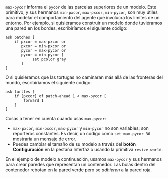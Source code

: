 ﻿`max-pycor` informa el `pycor` de las parcelas superiores de un modelo. Este primitivo, y sus hermanos `min-pxcor`, `max-pxcor`, `min-pycor`, son muy útiles para modelar el comportamiento del agente que involucra los límites de un entorno. Por ejemplo, si quisiéramos construir un modelo donde tuviéramos una pared en los bordes, escribiríamos el siguiente código:



```
ask patches [
	if pxcor = max-pxcor or
	   pxcor = min-pxcor or
	   pycor = max-pycor or
	   pycor = min-pycor [
	   		set pcolor gray
	   ]
]
```


O si quisiéramos que las tortugas no caminaran más allá de las fronteras del mundo, escribiríamos el siguiente código:



```
ask turtles [
	if [pxcor] of patch-ahead 1 < max-pycor [
		forward 1
	] 
]
```


Cosas a tener en cuenta cuando usas `max-pycor`:

* `max-pxcor`, `min-pxcor`, `max-pycor` y `min-pycor` no son variables; son reporteros constantes. Es decir, un código como `set max-pycor 30` mostraría un mensaje de error.
* Puedes cambiar el tamaño de su modelo a través del **botón Configuración** en la pestaña Interfaz o usando la primitiva `resize-world`.


En el ejemplo de modelo a continuación, usamos `max-pycor` y sus hermanos para crear paredes que representan un contenedor. Las bolas dentro del contenedor rebotan en la pared verde pero se *adhieren* a la pared roja.